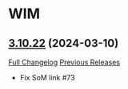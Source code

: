 # WIM

## [3.10.22](https://github.com/Legacy-of-Sylvanaar/wow-instant-messenger/tree/3.10.22) (2024-03-10)
[Full Changelog](https://github.com/Legacy-of-Sylvanaar/wow-instant-messenger/compare/3.10.21...3.10.22) [Previous Releases](https://github.com/Legacy-of-Sylvanaar/wow-instant-messenger/releases)

- Fix SoM link #73  
